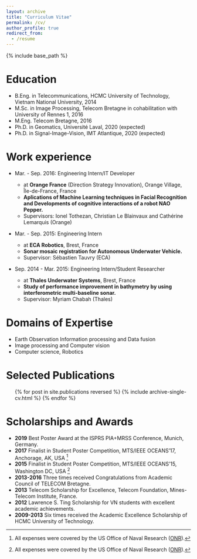 ```yaml
---
layout: archive
title: "Curriculum Vitae"
permalink: /cv/
author_profile: true
redirect_from:
  - /resume
---
```


{% include base_path %}

Education
======
* B.Eng. in Telecommunications, HCMC University of Technology, Vietnam National University, 2014
* M.Sc. in Image Processing, Telecom Bretagne in cohabilitation with University of Rennes 1, 2016
* M.Eng. Telecom Bretagne, 2016
* Ph.D. in Geomatics, Université Laval, 2020 (expected)
* Ph.D. in Signal-Image-Vision, IMT Atlantique, 2020 (expected)

Work experience
======
* Mar. - Sep. 2016: Engineering Intern/IT Developer
  * at **Orange France** (Direction Strategy Innovation), Orange Village, Île-de-France, France
  * **Aplications of Machine Learning techniques in Facial Recognition and Developments of cognitive interactions of a robot NAO Pepper.**
  * Supervisors: Ionel Tothezan, Christian Le Blainvaux and Cathérine Lemarquis (Orange)

* Mar. - Sep. 2015: Engineering Intern
  * at **ECA Robotics**, Brest, France
  * **Sonar mosaic registration for Autonomous Underwater Vehicle.**
  * Supervisor: Sébastien Tauvry (ECA)

* Sep. 2014 - Mar. 2015: Engineering Intern/Student Researcher
  * at **Thales Underwater Systems**, Brest, France
  * **Study of performance improvement in bathymetry by using interferometric multi-baseline sonar.**
  * Supervisor: Myriam Chabah (Thales)
 

Domains of Expertise
======
* Earth Observation Information processing and Data fusion
* Image processing and Computer vision
* Computer science, Robotics

Selected Publications
======
  <ul>{% for post in site.publications reversed %}
    {% include archive-single-cv.html %}
  {% endfor %}</ul>
  
Scholarships and Awards
======
- **2019** Best Poster Award at the ISPRS PIA+MRSS Conference, Munich, Germany.
- **2017** Finalist in Student Poster Competition, MTS/IEEE OCEANS’17, Anchorage, AK, USA [^*]
- **2015** Finalist in Student Poster Competition, MTS/IEEE OCEANS’15, Washington DC, USA [^*]
- **2013-2016** Three times received Congratulations from Academic Council of TELECOM Bretagne.
- **2013** Telecom Scholarship for Excellence, Telecom Foundation, Mines-Telecom Institute, France.
- **2012** Lawrence S. Ting Scholarship for VN students with excellent academic achievements. 
- **2009-2013** Six times received the Academic Excellence Scholarship of HCMC University of Technology.

[^*]: All expenses were covered by the US Office of Naval Research ([ONR](https://www.onr.navy.mil)).
<!-- Talks
======
  <ul>{% for post in site.talks %}
    {% include archive-single-talk-cv.html %}
  {% endfor %}</ul>
  
Teaching
======
  <ul>{% for post in site.teaching %}
    {% include archive-single-cv.html %}
  {% endfor %}</ul> -->
  
